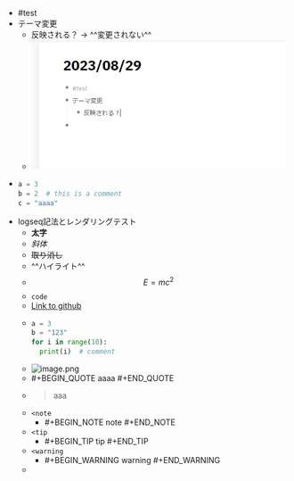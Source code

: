 - #test
- テーマ変更
	- 反映される？ → ^^変更されない^^
	- ![image.png](../assets/image_1693318984356_0.png)
- ```python
  a = 3
  b = 2  # this is a comment
  c = "aaaa"
  ```
- logseq記法とレンダリングテスト
	- **太字**
	- *斜体*
	- ~~取り消し~~
	- ^^ハイライト^^
	- $$E = mc^2$$
	- `code`
	- [Link to github](https://github.com/hachian/digital_garden)
	- ```python
	  a = 3
	  b = "123"
	  for i in range(10):
	    print(i)  # comment
	  
	  ```
	- ![image.png](../assets/image_1693319875257_0.png)
	- #+BEGIN_QUOTE
	  aaaa
	  #+END_QUOTE
	- > aaa
	- `<note`
		- #+BEGIN_NOTE
		  note
		  #+END_NOTE
	- `<tip`
		- #+BEGIN_TIP
		  tip
		  #+END_TIP
	- `<warning`
		- #+BEGIN_WARNING
		  warning
		  #+END_WARNING
	-
